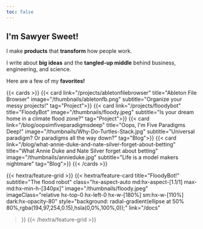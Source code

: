 ```yaml
---
toc: false
---
```

## I'm Sawyer Sweet!

I make **products** that **transform** how people work.

I write about **big ideas** and the **tangled-up middle** behind business, engineering, and science.

Here are a few of my **favorites!**

{{< cards >}}
  {{< card link="/projects/abletonfilebrowser" title="Ableton File Browser" image="/thumbnails/abletonfb.png" subtitle="Organize your messy projects!" tag="Project">}}
  {{< card link="/projects/floodybot" title="FloodyBot" image="/thumbnails/floody.jpeg" subtitle="Is your dream home in a climate flood zone?" tag="Project">}}
  {{< card link="/blog/oopsimfiveparadigmsdeep" title="Oops, I'm Five Paradigms Deep!" image="/thumbnails/Why-Do-Turtles-Stack.jpg" subtitle="Universal paradigm? Or paradigms all the way down?" tag="Blog">}}
  {{< card link="/blog/what-annie-duke-and-nate-silver-forget-about-betting" title="What Annie Duke and Nate Silver forget about betting" image="/thumbnails/annieduke.jpg" subtitle="Life is a model makers nightmare" tag="Blog">}}
{{< /cards >}}

{{< hextra/feature-grid >}}
  {{< hextra/feature-card
    title="FloodyBot!"
    subtitle="The flood robot"
    class="hx-aspect-auto md:hx-aspect-[1.1/1] max-md:hx-min-h-[340px]"
    image="/thumbnails/floody.jpeg"
    imageClass="relative hx-top-0 hx-left-0 hx-w-[180%] sm:hx-w-[110%] dark:hx-opacity-80"
    style="background: radial-gradient(ellipse at 50% 80%,rgba(194,97,254,0.15),hsla(0,0%,100%,0));"
    link="/docs"
  >}}
{{< /hextra/feature-grid >}}
